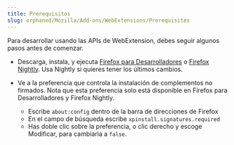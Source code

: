 ```yaml
---
title: Prerequisitos
slug: orphaned/Mozilla/Add-ons/WebExtensions/Prerequisites
---
```


Para desarrollar usando las APIs de WebExtension, debes seguir algunos pasos antes de comenzar.

- Descarga, instala, y ejecuta [Firefox para Desarrolladores](https://www.mozilla.org/es-ES/firefox/developer/) o [Firefox Nightly](https://nightly.mozilla.org/). Usa Nightly si quieres tener los últimos cambios.

- Ve a la preferencia que controla la instalación de complementos no firmados. Nota que esta preferencia solo está disponible en Firefox para Desarrolladores y Firefox Nightly.

  - Escribe `about:config` dentro de la barra de direcciones de Firefox
  - En el campo de búsqueda escribe `xpinstall.signatures.required`
  - Has doble clic sobre la preferencia, o clic derecho y escoge Modificar, para cambiarla a `false`.
